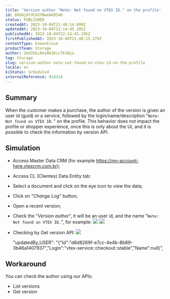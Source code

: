 ```yaml
---
title: 'Version author "Note: Not found on VTEX ID." on the profile'
id: 0X6Aj6YdCXXfNweAkDS46
status: PUBLISHED
createdAt: 2023-10-04T21:48:14.699Z
updatedAt: 2023-10-04T22:14:45.195Z
publishedAt: 2023-10-04T22:14:45.195Z
firstPublishedAt: 2023-10-04T21:48:15.379Z
contentType: knownIssue
productTeam: Storage
author: 2mXZkbi0oi061KicTExNjo
tag: Storage
slug: version-author-note-not-found-on-vtex-id-on-the-profile
locale: en
kiStatus: Scheduled
internalReference: 914314
---
```


## Summary


When the customer makes a purchase, the author of the version is given an user id (guid) or a service, followed by the login/name/description "`Note: Not found on VTEX ID.`" on the profile.
This behavior does not impact the profile or shopper experience, once this is only about the UI, and it is possible to check the information by version API.


##

## Simulation



- Access Master Data CRM (for example https://my-account-here.vtexcrm.com.br);
- Access CL (Clientes) Data Entity tab:
- Select a document and click on the eye icon to view the data;
- Click on "_Change Log_" button;
- Open a recent version;
- Check the "_Version author_", it will be an user id, and the name "`Note: Not found on VTEX ID.`", for example:
 ![](https://vtexhelp.zendesk.com/attachments/token/9ngSibhlO4er0Df3Fi7oQAhot/?name=image.png)
 ![](https://vtexhelp.zendesk.com/attachments/token/8tlsDbxNSFFHdJMVHf2yvctem/?name=image.png)

- Checking by Get version API:
 ![](https://vtexhelp.zendesk.com/attachments/token/MRrTRox5E0t91F3OpsDcRmJ9z/?name=image.png)

    "updatedBy_USER": "{\"Id\":\"d6d8269f-e7cc-4e4b-8b89-3b46a1407937\",\"Login\":\"vtex-service::checkout::stable\",\"Name\":null}",



##

## Workaround


You can check the author using our APIs:

- List versions
- Get version




